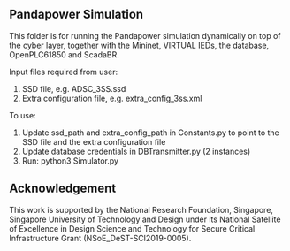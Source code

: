 ## Pandapower Simulation

This folder is for running the Pandapower simulation dynamically on top of the cyber layer, together with the Mininet, VIRTUAL IEDs, the database, OpenPLC61850 and ScadaBR.

Input files required from user:
1) SSD file, e.g. ADSC_3SS.ssd
2) Extra configuration file, e.g. extra_config_3ss.xml

To use:  
1) Update ssd_path and extra_config_path in Constants.py to point to the SSD file and the extra configuration file
2) Update database credentials in DBTransmitter.py (2 instances)
3) Run: python3 Simulator.py

## Acknowledgement

This work is supported by the National Research Foundation, Singapore, Singapore University of Technology and Design under its National Satellite of Excellence in Design Science and Technology for Secure Critical Infrastructure Grant (NSoE_DeST-SCI2019-0005).
